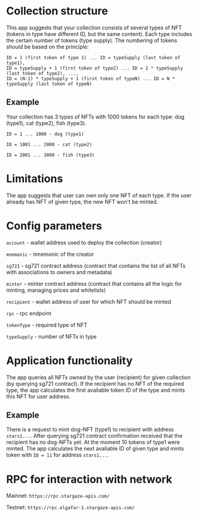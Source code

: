 # Collection structure
 
This app suggests that your collection consists of several types of NFT (tokens in type have different ID, but the same content). Each type includes the certain number of tokens (type supply). The numbering of tokens should be based on the principle: 

```
ID = 1 (first token of type 1) ... ID = typeSupply (last token of type1), 
ID = typeSupply + 1 (first token of type2) ... ID = 2 * typeSupply (last token of type2), ..., 
ID = (N-1) * typeSupply + 1 (first token of typeN) ... ID = N * typeSupply (last token of typeN)
```

## Example

Your collection has 3 types of NFTs with 1000 tokens for each type: dog (type1), cat (type2), fish (type3). 

`ID = 1 ... 1000 - dog (type1)`

`ID = 1001 ... 2000 - cat (type2)`

`ID = 2001 ... 3000 - fish (type3)`

# Limitations

The app suggests that user can own only one NFT of each type. If the user already has NFT of given type, the new NFT won't be minted.


# Config parameters

`account` - wallet address used to deploy the collection (creator)

`mnemonic` - mnemonic of the creator

`sg721` - sg721 contract address (contract that contains the list of all NFTs with associations to owners and metadata)

`minter` - minter contract address (contract that contains all the logic for minting, managing prices and whitelists)

`recipient` - wallet address of user for which NFT should be minted

`rpc` - rpc endpoint

`tokenType` - required type of NFT

`typeSupply` - number of NFTs in type

# Application functionality

The app queries all NFTs owned by the user (recipient) for given collection (by querying sg721 contract). If the recipient has no NFT of the required type, the app calculates the first avaliable token ID of the type and mints this NFT for user address.

## Example

There is a request to mint dog-NFT (type1) to recipient with address `stars1...`. Аfter querying sg721 contract confirmation received that the recipient has no dog-NFTs yet. At the moment 10 tokens of type1 were minted. The app calculates the next avaliable ID of given type and mints token with `ID = 11` for address `stars1...`.

# RPC for interaction with network

Mainnet: `https://rpc.stargaze-apis.com/`

Testnet: `https://rpc.elgafar-1.stargaze-apis.com/`
